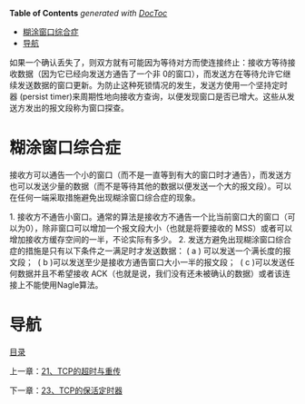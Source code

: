 <!-- START doctoc generated TOC please keep comment here to allow auto update -->
<!-- DON'T EDIT THIS SECTION, INSTEAD RE-RUN doctoc TO UPDATE -->
**Table of Contents**  *generated with [DocToc](https://github.com/thlorenz/doctoc)*

- [糊涂窗口综合症](#%E7%B3%8A%E6%B6%82%E7%AA%97%E5%8F%A3%E7%BB%BC%E5%90%88%E7%97%87)
- [导航](#%E5%AF%BC%E8%88%AA)

<!-- END doctoc generated TOC please keep comment here to allow auto update -->

如果一个确认丢失了，则双方就有可能因为等待对方而使连接终止：接收方等待接收数据（因为它已经向发送方通告了一个非 0的窗口），而发送方在等待允许它继续发送数据的窗口更新。为防止这种死锁情况的发生，发送方使用一个坚持定时器 (persist timer)来周期性地向接收方查询，以便发现窗口是否已增大。这些从发送方发出的报文段称为窗口探查。

# 糊涂窗口综合症

接收方可以通告一个小的窗口（而不是一直等到有大的窗口时才通告），而发送方也可以发送少量的数据（而不是等待其他的数据以便发送一个大的报文段）。可以在任何一端采取措施避免出现糊涂窗口综合症的现象。

1. 接收方不通告小窗口。通常的算法是接收方不通告一个比当前窗口大的窗口（可以为0），除非窗口可以增加一个报文段大小（也就是将要接收的 MSS）或者可以增加接收方缓存空间的一半，不论实际有多少。
2. 发送方避免出现糊涂窗口综合症的措施是只有以下条件之一满足时才发送数据：
    ( a ) 可以发送一个满长度的报文段； 
    ( b )可以发送至少是接收方通告窗口大小一半的报文段； 
    ( c )可以发送任何数据并且不希望接收 ACK（也就是说，我们没有还未被确认的数据）或者该连接上不能使用Nagle算法。

# 导航

[目录](README.md)

上一章：[21、TCP的超时与重传](21、TCP的超时与重传.md)

下一章：[23、TCP的保活定时器](23、TCP的保活定时器.md)

